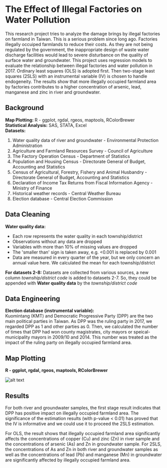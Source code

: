 # The Effect of Illegal Factories on Water Pollution
This research project tries to analyze the damage brings by illegal factories on farmland in Taiwan. This is a serious problem since long ago. Factories illegally occuiped farmlands to reduce their costs. As they are not being regulated by the government, the inappropriate design of waste water discharge facilities would lead to severe disturbance on the quality of surface water and groundwater. This project uses regression models to evaluate the relationship between illegal factories and water pollution in 2017. Ordinary least squares (OLS) is adopted first. Then two-stage least squares (2SLS) with an instrumental variable (IV) is chosen to handle endogeneity. The results show that more illegally occupied farmland area by factories contributes to a higher concentration of arsenic, lead, manganese and zinc in river and groundwater.


## Background
**Map Plotting:** R - ggplot, rgdal, rgeos, maptools, RColorBrewer  
**Statistical Analysis:** SAS, STATA, Excel  
**Datasets:** 
1. Water quality data of river and groundwater - Environmental Protection Administration
2. Agriculture and Farmland Resources Survey - Council of Agriculture
3. The Factory Operation Census - Department of Statistics
4. Population and Housing Census - Directorate General of Budget, Accounting and Statistics
5. Census of Agricultural, Forestry, Fishery and Animal Husbandry - Directorate General of Budget, Accounting and Statistics
6. Declaration of Income Tax Returns from Fiscal Information Agency - Ministry of Finance
7. Historical weather records - Central Weather Bureau
8. Election database - Central Election Commission


## Data Cleaning
**Water quality data:**
- Each row represents the water quality in each township/district
- Observations without any data are dropped
- Variables with more than 10% of missing values are dropped
- The 'smaller than' sign is taken away, e.g. <0.001 is replaced by 0.001
- Data are measured in every quarter of the year, but we only concern an annual value here. We calculated the mean for each township/district

**For datasets 2-8:**
Datasets are collected from various sources, a new column *township/district code* is added to datasets 2-7. So, they could be appended with **Water quality data** by the *township/district code*


## Data Engineering
**Election database (instrumental variable):**  
Kuomintang (KMT) and Democratic Progressive Party (DPP) are the two main political parties in Taiwan. As DPP was the ruling party in 2017, we regarded DPP as 1 and other parties as 0. Then, we calculated the number of times that DPP had won county magistrates, city mayors or speical-municipality mayors in 2009/10 and 2014. This number was treated as the impact of the ruling party on illegally occupied farmland area.


## Map Plotting
**R - ggplot, rgdal, rgeos, maptools, RColorBrewer**

![alt text](https://github.com/auweiting/Factory_and_pollution_project/blob/master/map.png "The Distribution of Illegally Occupied Farmlands in Taiwan")


## Results
For both river and groundwater samples, the first stage result indicates that DPP has positive impact on illegally occupied farmland area. The significance of the estimation results (with p-value < 0.01) has proved that the IV is informative and we could use it to proceed the 2SLS estimation.  

For OLS, the result shows that illegally occupied farmland area significantly affects the concentrations of copper (Cu) and zinc (Zn) in river sample and the concentrations of arsenic (As) and Zn in groundwater sample. For 2SLS, the concentrations of As and Zn in both river and groundwater samples as well as the concentrations of lead (Pb) and manganese (Mn) in groundwater are significantly affected by illegally occupied farmland area.  


